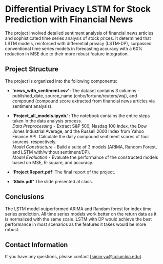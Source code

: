 # Differential Privacy LSTM for Stock Prediction with Financial News
The project involved detailed sentiment analysis of financial news articles and sophisticated time series analysis of stock prices. It determined that LSTM models, reinforced with differential privacy (LSTM-DP), surpassed conventional time series models in forecasting accuracy with a 60% reduction in MSE due to their more robust feature integration.

## Project Structure
The project is organized into the following components:

- <strong> 'news_with_sentiment.csv': </strong> The dataset contains 3 columns - published_date, source_name (cnbc/fortune/reuters/wsj), and compound (compound score extracted from financial news articles via sentiment analysis).<br>

- <strong> 'Project_all_models.ipynb.': </strong> The notebook contains the entire steps taken in the data analysis process.<br>
_Data Preprocessing_  - Extract S&P 500, Nasdaq 100 Index, the Dow Jones Industrial Average, and the Russell 2000 Index from Yahoo Finance API. Calculate the daily compound sentiment scores of four sources, respectively.<br>
_Model Constructure_  - Build a suite of 3 models (ARIMA, Random Forest, and LSTM with/without sentiment/DP). <br>
_Model Evaluation_  - Evaluate the performance of the constructed models based on MSE, R-square, and accuracy.

- <strong> 'Project Report.pdf' </strong> The final report of the project. <br>
 
 - <strong> 'Slide.pdf' </strong> The slide presented at class. 

## Conclusions
The LSTM model outperformed ARIMA and Random forest for index time series prediction. All time series models work better on the return data as it is normalized with the same scale. LSTM with DP would achieve the best performance in most scenarios as the features it takes would be more robust.

## Contact Information
If you have any questions, please contact [simin.yu@columbia.edu].

